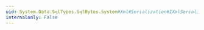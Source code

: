```yaml
---
uid: System.Data.SqlTypes.SqlBytes.System#Xml#Serialization#IXmlSerializable#WriteXml(System.Xml.XmlWriter)
internalonly: False
---
```

